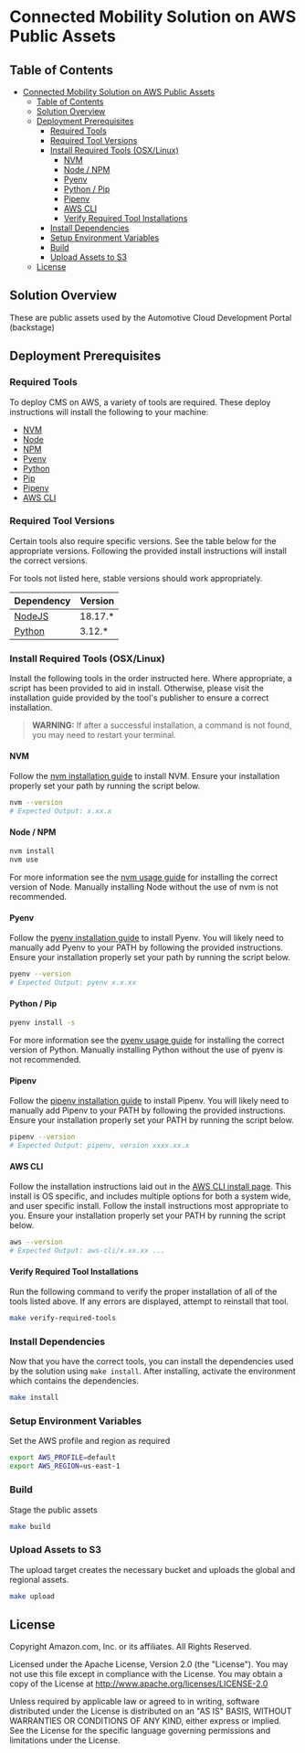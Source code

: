 # Connected Mobility Solution on AWS Public Assets

<!-- markdownlint-disable-next-line -->

## Table of Contents

- [Connected Mobility Solution on AWS Public Assets](#connected-mobility-solution-on-aws-public-assets)
  - [Table of Contents](#table-of-contents)
  - [Solution Overview](#solution-overview)
  - [Deployment Prerequisites](#deployment-prerequisites)
    - [Required Tools](#required-tools)
    - [Required Tool Versions](#required-tool-versions)
    - [Install Required Tools (OSX/Linux)](#install-required-tools-osxlinux)
      - [NVM](#nvm)
      - [Node / NPM](#node--npm)
      - [Pyenv](#pyenv)
      - [Python / Pip](#python--pip)
      - [Pipenv](#pipenv)
      - [AWS CLI](#aws-cli)
      - [Verify Required Tool Installations](#verify-required-tool-installations)
    - [Install Dependencies](#install-dependencies)
    - [Setup Environment Variables](#setup-environment-variables)
    - [Build](#build)
    - [Upload Assets to S3](#upload-assets-to-s3)
  - [License](#license)

## Solution Overview

These are public assets used by the Automotive Cloud Development Portal (backstage)

## Deployment Prerequisites

### Required Tools

To deploy CMS on AWS, a variety of tools are required. These deploy instructions will install the following to your machine:

- [NVM](https://github.com/nvm-sh/nvm)
- [Node](https://nodejs.org/en)
- [NPM](https://www.npmjs.com/)
- [Pyenv](https://github.com/pyenv/pyenv)
- [Python](https://www.python.org/)
- [Pip](https://pypi.org/project/pip/)
- [Pipenv](https://pipenv.pypa.io/en/latest/installation.html)
- [AWS CLI](https://docs.aws.amazon.com/cli/)

### Required Tool Versions

Certain tools also require specific versions. See the table below for the appropriate versions. Following the
provided install instructions will install the correct versions.

For tools not listed here, stable versions should work appropriately.

| Dependency | Version  |
|------------|----------|
| [NodeJS](https://docs.npmjs.com/downloading-and-installing-node-js-and-npm)   | 18.17.*    |
| [Python](https://www.python.org)                                              | 3.12.*     |

### Install Required Tools (OSX/Linux)

Install the following tools in the order instructed here. Where appropriate, a script has been provided to aid in install.
Otherwise, please visit the installation guide provided by the tool's publisher to ensure a correct installation.

> **WARNING:** If after a successful installation, a command is not found, you may need to restart your terminal.

#### NVM

Follow the [nvm installation guide](https://github.com/nvm-sh/nvm#installing-and-updating) to install NVM.
Ensure your installation properly set your path by running the script below.

```bash
nvm --version
# Expected Output: x.xx.x
```

#### Node / NPM

```bash
nvm install
nvm use
```

For more information see the [nvm usage guide](https://github.com/nvm-sh/nvm#usage) for installing the correct
version of Node. Manually installing Node without the use of nvm is not recommended.

#### Pyenv

Follow the [pyenv installation guide](https://github.com/pyenv/pyenv#automatic-installer) to install Pyenv.
You will likely need to manually add Pyenv to your PATH by following the provided instructions. Ensure your
installation properly set your path by running the script below.

```bash
pyenv --version
# Expected Output: pyenv x.x.xx
```

#### Python / Pip

```bash
pyenv install -s
```

For more information see the [pyenv usage guide](https://github.com/pyenv/pyenv#usage) for installing the
correct version of Python. Manually installing Python without the use of pyenv is not recommended.

#### Pipenv

Follow the [pipenv installation guide](https://pipenv.pypa.io/en/latest/installation.html) to install Pipenv.
You will likely need to manually add Pipenv to your PATH by following the provided instructions. Ensure your
installation properly set your PATH by running the script below.

```bash
pipenv --version
# Expected Output: pipenv, version xxxx.xx.x
```

#### AWS CLI

Follow the installation instructions laid out in the
[AWS CLI install page](https://docs.aws.amazon.com/cli/latest/userguide/getting-started-install.html).
This install is OS specific, and includes multiple options for both a system wide, and user specific
install. Follow the install instructions most appropriate to you. Ensure your installation properly
set your PATH by running the script below.

```bash
aws --version
# Expected Output: aws-cli/x.xx.xx ...
```

#### Verify Required Tool Installations

Run the following command to verify the proper installation of all of the tools listed above. If
any errors are displayed, attempt to reinstall that tool.

```bash
make verify-required-tools
```

### Install Dependencies

Now that you have the correct tools, you can install the dependencies used by the solution using `make install`.
After installing, activate the environment which contains the dependencies.

```bash
make install
```

### Setup Environment Variables

Set the AWS profile and region as required

```bash
export AWS_PROFILE=default
export AWS_REGION=us-east-1
```

### Build

Stage the public assets

```bash
make build
```

### Upload Assets to S3

The upload target creates the necessary bucket and uploads the global and regional assets.

```bash
make upload
```

## License

Copyright Amazon.com, Inc. or its affiliates. All Rights Reserved.

Licensed under the Apache License, Version 2.0 (the "License").
You may not use this file except in compliance with the License.
You may obtain a copy of the License at <http://www.apache.org/licenses/LICENSE-2.0>

Unless required by applicable law or agreed to in writing, software
distributed under the License is distributed on an "AS IS" BASIS,
WITHOUT WARRANTIES OR CONDITIONS OF ANY KIND, either express or implied.
See the License for the specific language governing permissions and
limitations under the License.
